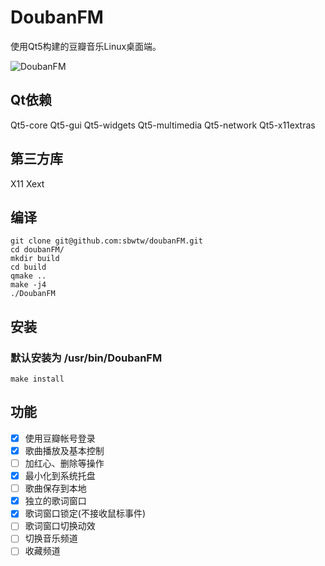 # DoubanFM
使用Qt5构建的豆瓣音乐Linux桌面端。

![DoubanFM](https://raw.githubusercontent.com/sbwtw/doubanFM/master/screenshot/MainWindow.png)

## Qt依赖
Qt5-core Qt5-gui Qt5-widgets Qt5-multimedia Qt5-network Qt5-x11extras
## 第三方库
X11 Xext

## 编译
```
git clone git@github.com:sbwtw/doubanFM.git
cd doubanFM/
mkdir build
cd build
qmake ..
make -j4
./DoubanFM
```

## 安装
### 默认安装为 /usr/bin/DoubanFM
```
make install
```

## 功能
- [x] 使用豆瓣帐号登录
- [x] 歌曲播放及基本控制
- [ ] 加红心、删除等操作
- [x] 最小化到系统托盘
- [ ] 歌曲保存到本地
- [x] 独立的歌词窗口
- [x] 歌词窗口锁定(不接收鼠标事件)
- [ ] 歌词窗口切换动效
- [ ] 切换音乐频道
- [ ] 收藏频道
